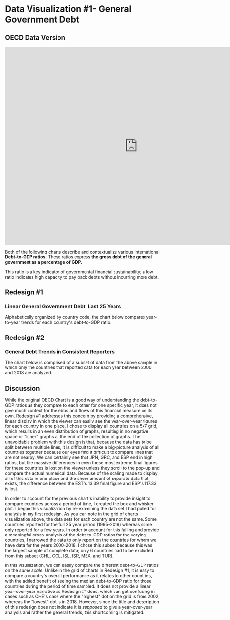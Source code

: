 # Data Visualization #1- General Government Debt
## OECD Data Version
<iframe src="https://data.oecd.org/chart/69sf" width="860" height="645" style="border: 0" mozallowfullscreen="true" webkitallowfullscreen="true" allowfullscreen="true"><a href="https://data.oecd.org/chart/69sf" target="_blank">OECD Chart: General government debt, Total, % of GDP, Annual, 2017</a></iframe>


Both of the following charts describe and contextualize various international **Debt-to-GDP ratios.** These ratios express **the gross debt of the general government as a percentage of GDP.** 

This ratio is a key indicator of governmental financial sustainability; a low ratio indicates high capacity to pay back debts without incurring more debt.


## Redesign #1
### Linear General Government Debt, Last 25 Years
Alphabetically organized by country code, the chart below compares year-to-year trends for each country's debt-to-GDP ratio.
<div class="flourish-embed flourish-chart" data-src="visualisation/4252865"><script src="https://public.flourish.studio/resources/embed.js"></script></div>

## Redesign #2
### General Debt Trends in Consistent Reporters
The chart below is comprised of a subset of data from the above sample in which only the countries that reported data for each year between 2000 and 2018 are analyzed.
<div class="flourish-embed flourish-scatter" data-src="visualisation/4253468"><script src="https://public.flourish.studio/resources/embed.js"></script></div>


## Discussion
While the original OECD Chart is a good way of understanding the debt-to-GDP ratios as they compare to each other for one specific year, it does not give much context for the ebbs and flows of this financial measure on its own. Redesign #1 addresses this concern by providing a comprehensive, linear display in which the viewer can easily see the year-over-year figures for each country in one place. I chose to display all countries on a 5x7 grid, which results in an even distribution of graphs, resulting in no negative space or "loner" graphs at the end of the collection of graphs. The unavoidable problem with this design is that, because the data has to be split between multiple lines, it is difficult to make a big-picture analysis of all countries together because our eyes find it difficult to compare lines that are not nearby. We can certainly see that JPN, GRC, and ESP end in high ratios, but the massive differences in even these most extreme final figures for these countries is lost on the viewer unless they scroll to the pop-up and compare the actual numerical data. Because of the scaling made to display all of this data in one place and the sheer amount of separate data that exists, the difference between the EST's 13.39 final figure and ESP's 117.33 is lost.


In order to account for the previous chart's inability to provide insight to compare countries across a period of time, I created the box and whisker plot. I began this visualization by re-examining the data set I had pulled for analysis in my first redesign. As you can note in the grid of charts visualization above, the data sets for each country are not the same. Some countries reported for the full 25 year period (1995-2019) whereas some only reported for a few years. In order to account for this failing and provide a meaningful cross-analysis of the debt-to-GDP ratios for the varying countries, I narrowed the data to only report on the countries for whom we have data for the years 2000-2018. I chose this subset because this was the largest sample of complete data; only 6 countries had to be excluded from this subset (CHL, COL, ISL, ISR, MEX, and TUR).

In this visualization, we can easily compare the different debt-to-GDP ratios on the *same scale*. Unlike in the grid of charts in Redesign #1, it is easy to compare a country's overall performance as it relates to other countries, with the added benefit of seeing the median debt-to-GDP ratio for those countries during the period of time sampled. It does not provide a linear year-over-year narrative as Redesign #1 does, which can get confusing in cases such as CHE's case where the "highest" dot on the grid is from 2002, whereas the "lowest" dot is in 2018. However, since the title and description of this redesign does not indicate it is *supposed* to give a year-over-year analysis and rather the general trends, this shortcoming is mitigated.
